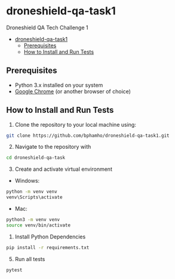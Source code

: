 # droneshield-qa-task1
Droneshield QA Tech Challenge 1

- [droneshield-qa-task1](#droneshield-qa-task1)
  - [Prerequisites](#prerequisites)
  - [How to Install and Run Tests](#how-to-install-and-run-tests)


## Prerequisites
- Python 3.x installed on your system
- [Google Chrome](https://www.google.com/chrome/) (or another browser of choice)

## How to Install and Run Tests
1. Clone the repository to your local machine using:

```bash
git clone https://github.com/bphamho/droneshield-qa-task1.git
```

2. Navigate to the repository with

```bash
cd droneshield-qa-task
```

3. Create and activate virtual environment

- Windows:
```bash
python -m venv venv
venv\Scripts\activate
```
- Mac:
```bash
python3 -m venv venv
source venv/bin/activate
```

1. Install Python Dependencies

```bash
pip install -r requirements.txt
```

5. Run all tests

```bash
pytest
```